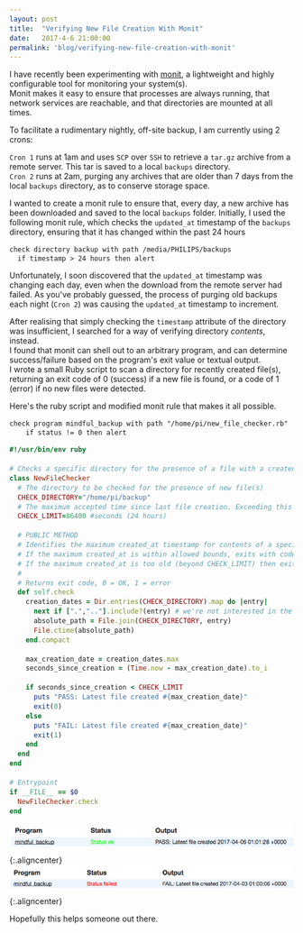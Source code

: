 ```yaml
---
layout: post
title:  "Verifying New File Creation With Monit"
date:   2017-4-6 21:00:00
permalink: 'blog/verifying-new-file-creation-with-monit'
---
```


I have recently been experimenting with [monit](https://mmonit.com/monit/), a lightweight and highly configurable tool for monitoring your system(s).  
Monit makes it easy to ensure that processes are always running, that network services are reachable, and that directories are mounted at all times.  

To facilitate a rudimentary nightly, off-site backup, I am currently using 2 crons:

`Cron 1` runs at 1am and uses `SCP` over `SSH` to retrieve a `tar.gz` archive from a remote server. This tar is saved to a local `backups` directory.  
`Cron 2` runs at 2am, purging any archives that are older than 7 days from the local `backups` directory, as to conserve storage space.

I wanted to create a monit rule to ensure that, every day, a new archive has been downloaded and saved to the local `backups` folder.
Initially, I used the following monit rule, which checks the `updated_at` timestamp of the `backups` directory, ensuring that it has changed within the past 24 hours

```
check directory backup with path /media/PHILIPS/backups
  if timestamp > 24 hours then alert
```

Unfortunately, I soon discovered that the `updated_at` timestamp was changing each day, even when the download from the remote server had failed. As you've probably guessed, the process of purging old backups each night (`Cron 2`) was causing the `updated_at` timestamp to increment.

After realising that simply checking the `timestamp` attribute of the directory was insufficient, I searched for a way of verifying directory *contents*, instead.  
I found that monit can shell out to an arbitrary program, and can determine success/failure based on the program's exit value or textual output.  
I wrote a small Ruby script to scan a directory for recently created file(s), returning an exit code of 0 (success) if a new file is found, or a code of 1 (error) if no new files were detected.

Here's the ruby script and modified monit rule that makes it all possible.

```
check program mindful_backup with path "/home/pi/new_file_checker.rb"
    if status != 0 then alert
```

```ruby
#!/usr/bin/env ruby

# Checks a specific directory for the presence of a file with a created_at timestamp newer than CHECK_LIMIT
class NewFileChecker
  # The directory to be checked for the presence of new file(s)
  CHECK_DIRECTORY="/home/pi/backup"
  # The maximum accepted time since last file creation. Exceeding this limit results in a check failure.
  CHECK_LIMIT=86400 #seconds (24 hours)

  # PUBLIC METHOD
  # Identifies the maximum created_at timestamp for contents of a specified directory.
  # If the maximum created_at is within allowed bounds, exits with code 0 (OK)
  # If the maximum created_at is too old (beyond CHECK_LIMIT) then exits with code 1 (error).
  #
  # Returns exit code, 0 = OK, 1 = error
  def self.check
    creation_dates = Dir.entries(CHECK_DIRECTORY).map do |entry|
      next if [".",".."].include?(entry) # we're not interested in the navigation symbolic links
      absolute_path = File.join(CHECK_DIRECTORY, entry)
      File.ctime(absolute_path)
    end.compact

    max_creation_date = creation_dates.max
    seconds_since_creation = (Time.now - max_creation_date).to_i

    if seconds_since_creation < CHECK_LIMIT
      puts "PASS: Latest file created #{max_creation_date}"
      exit(0)
    else
      puts "FAIL: Latest file created #{max_creation_date}"
      exit(1)
    end
  end
end

# Entrypoint
if __FILE__ == $0
  NewFileChecker.check
end
```

![Monit OK Message](/assets/images/2017/monit_ok.png){:.aligncenter}
![Monit Failure Message](/assets/images/2017/monit_fail.png){:.aligncenter}

Hopefully this helps someone out there.
